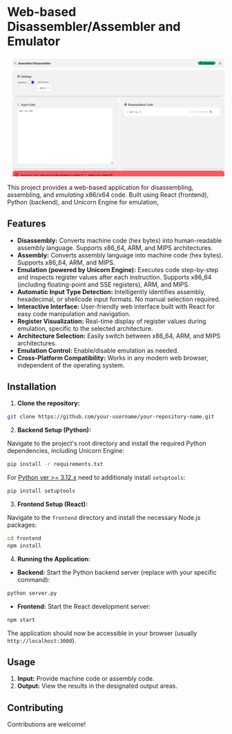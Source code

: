# Web-based Disassembler/Assembler and Emulator

[![Demo](images/preview.gif)](images/preview.gif)

This project provides a web-based application for disassembling, assembling, and *emulating* x86/x64 code. Built using React (frontend), Python (backend), and Unicorn Engine for emulation, 

## Features

* **Disassembly:** Converts machine code (hex bytes) into human-readable assembly language. Supports x86_64, ARM, and MIPS architectures.
* **Assembly:** Converts assembly language into machine code (hex bytes). Supports x86_64, ARM, and MIPS.
* **Emulation (powered by Unicorn Engine):**  Executes code step-by-step and inspects register values after each instruction. Supports x86_64 (including floating-point and SSE registers), ARM, and MIPS.
* **Automatic Input Type Detection:**  Intelligently identifies assembly, hexadecimal, or shellcode input formats. No manual selection required.
* **Interactive Interface:** User-friendly web interface built with React for easy code manipulation and navigation.
* **Register Visualization:** Real-time display of register values during emulation, specific to the selected architecture.
* **Architecture Selection:**  Easily switch between x86_64, ARM, and MIPS architectures.
* **Emulation Control:** Enable/disable emulation as needed.
* **Cross-Platform Compatibility:**  Works in any modern web browser, independent of the operating system.


## Installation

1. **Clone the repository:**

```bash
git clone https://github.com/your-username/your-repository-name.git
```

2. **Backend Setup (Python):**

Navigate to the project's root directory and install the required Python dependencies, including Unicorn Engine:

```bash
pip install -r requirements.txt
```

For [Python ver >= 3.12.x](https://stackoverflow.com/a/77360702) need to additionaly install `setuptools`:
```bash
pip install setuptools
```

3. **Frontend Setup (React):**

Navigate to the `frontend` directory and install the necessary Node.js packages:

```bash
cd frontend
npm install
```

4. **Running the Application:**

* **Backend:** Start the Python backend server (replace with your specific command):

```bash
python server.py
```

* **Frontend:** Start the React development server:

```bash
npm start
```

The application should now be accessible in your browser (usually `http://localhost:3000`).


## Usage

1. **Input:** Provide machine code or assembly code.
5. **Output:** View the results in the designated output areas.


## Contributing

Contributions are welcome!
